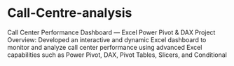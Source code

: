 # Call-Centre-analysis
Call Center Performance Dashboard — Excel Power Pivot &amp; DAX Project Overview: Developed an interactive and dynamic Excel dashboard to monitor and analyze call center performance using advanced Excel capabilities such as Power Pivot, DAX, Pivot Tables, Slicers, and Conditional
